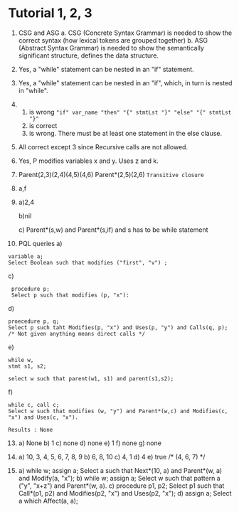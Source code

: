 # Tutorial 1, 2, 3

1. CSG and ASG
  a. CSG (Concrete Syntax Grammar) is needed to show the correct syntax (how lexical tokens are grouped together)
  b. ASG (Abstract Syntax Grammar) is needed to show the semantically significant structure, defines the data structure.
2. Yes, a "while" statement can be nested in an "if" statement.
3. Yes, a "while" statement can be nested in an "if", which, in turn is nested in "while".
4.  1. is wrong 
    `"if" var_name "then" "{" stmtLst "}" "else" "{" stmtLst "}"`
    2. is correct
    3. is wrong. There must be at least one statement in the else clause.
5. All correct except 3 since Recursive calls are not allowed.
6. Yes, P modifies variables x and y. Uses z and k.


8. Parent(2,3)(2,4)(4,5)(4,6) Parent*(2,5)(2,6) `Transitive closure`

9. a,f

10. a)2,4

    b)nil

    c) Parent*(s,w) and Parent*(s,if)  and s has to be while statement


11. PQL queries
a)
  
```
variable a; 
Select Boolean such that modifies ("first", "v") ;
```
c)

```
 procedure p;
 Select p such that modifies (p, "x"):
```
d) 

```
proecedure p, q;
Select p such taht Modifies(p, "x") and Uses(p, "y") and Calls(q, p);
/* Not given anything means direct calls */
```

e)

```
while w,
stmt s1, s2;

select w such that parent(w1, s1) and parent(s1,s2);
```

f)
```
while c, call c;
Select w such that modifies (w, "y") and Parent*(w,c) and Modifies(c, "x") and Uses(c, "x").

Results : None
```

13.  a) None 
     b) 1
     c) none
     d) none
     e) 1
     f) none
     g) none
     
15.  a) 10, 3, 4, 5, 6, 7, 8, 9
     b) 6, 8, 10
     c) 4, 1
     d) 4
     e) true  /* (4, 6, 7) */
     
16.  a) while w; assign a; Select a such that Next\*(10, a) and Parent\*(w, a) and Modify(a, "x");
     b) while w; assign a; Select w such that pattern a ("y", "x+z") and Parent\*(w, a).
     c) procedure p1, p2; Select p1 such that Call\*(p1, p2) and Modifies(p2, "x") and Uses(p2, "x");
     d) assign a; Select a which Affect(a, a); 

